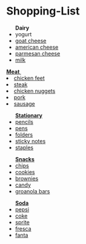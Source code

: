 # Shopping-List
<!DOCTYPE html>
<html>
<body> 
<ul> <strong>Dairy</strong>
  <li>yogurt</li>
  <a href=""><img src="" alt="" width="" height="">
  <li>goat cheese</li>
    <a href=""><img src="" alt="" width="" height="">
  <li>american cheese</li>
      <a href=""><img src="" alt="" width="" height="">
  <li>parmesan cheese</li>
        <a href=""><img src="" alt="" width="" height="">
  <li>milk</li>
          <a href=""><img src="" alt="" width="" height="">
</ul
  <ul> <strong>Meat</strong>
    <a href=""><img src="" alt="" width="" height="">
  <li>chicken feet</li>
      <a href=""><img src="" alt="" width="" height="">
  <li>steak</li>
        <a href=""><img src="" alt="" width="" height="">
  <li>chicken nuggets</li>
          <a href=""><img src="" alt="" width="" height="">
  <li>pork</li>
            <a href=""><img src="" alt="" width="" height="">
  <li>sausage</li>
              <a href=""><img src="" alt="" width="" height="">
</ul>
<ul> <strong>Stationary</strong>
  <li>pencils</li>
  <li>pens</li>
  <li>folders</li>
  <li>sticky notes</li>
  <li>staples</li>
</ul>
<ul> <strong>Snacks</strong>
  <li>chips</li>
  <li>cookies</li>
  <li>brownies</li>
  <li>candy</li>
  <li>groanola bars</li>
</ul>
<ul> <strong>Soda</strong>
  <li>pepsi</li>
  <li>coke</li>
  <li>sprite</li>
  <li>fresca</li>
  <li>fanta</li>
</ul>
